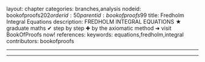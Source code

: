 layout: chapter
categories: branches,analysis
nodeid: bookofproofs$202
orderid: 50
parentid: bookofproofs$99
title: Fredholm Integral Equations
description: FREDHOLM INTEGRAL EQUATIONS &#9733; graduate maths &#10004; step by step &#10010; by the axiomatic method &#10140; visit BookOfProofs now!
references: 
keywords: equations,fredholm,integral
contributors: bookofproofs

---


---


